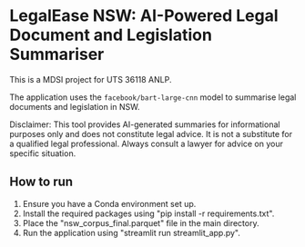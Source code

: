 # LegalEase NSW: AI-Powered Legal Document and Legislation Summariser

This is a MDSI project for UTS 36118 ANLP.

The application uses the `facebook/bart-large-cnn` model to summarise legal documents and legislation in NSW.

Disclaimer: This tool provides AI-generated summaries for informational purposes only and does not constitute legal advice.
It is not a substitute for a qualified legal professional. Always consult a lawyer for advice on your specific situation.

## How to run

1.  Ensure you have a Conda environment set up.
2.  Install the required packages using "pip install -r requirements.txt".
3.  Place the "nsw_corpus_final.parquet" file in the main directory.
4.  Run the application using "streamlit run streamlit_app.py".
